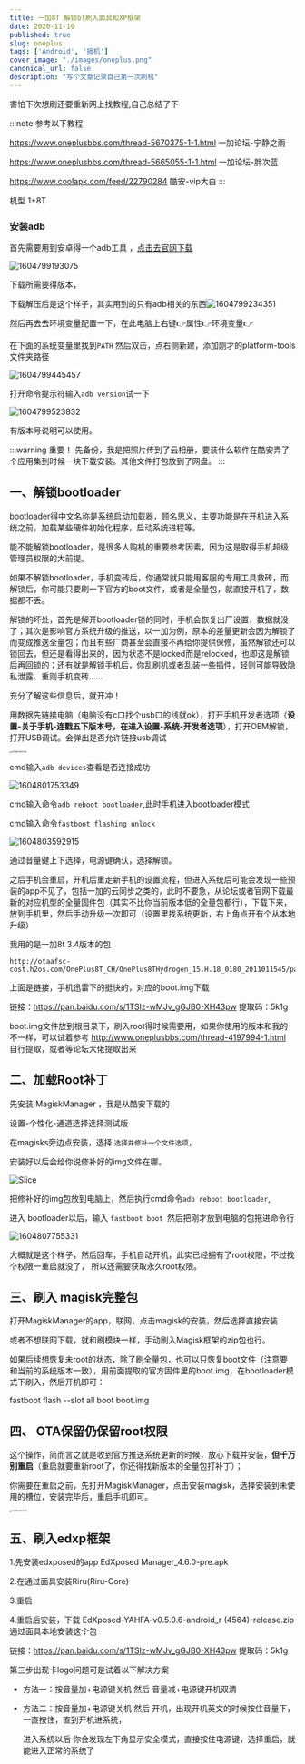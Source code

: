 ```yaml
---
title: 一加8T 解锁bl刷入面具和XP框架
date: 2020-11-10
published: true
slug: oneplus
tags: ['Android', '搞机']
cover_image: "./images/oneplus.png"
canonical_url: false
description: "写个文章记录自己第一次刷机"
---
```


害怕下次想刷还要重新网上找教程,自己总结了下   

:::note  参考以下教程

https://www.oneplusbbs.com/thread-5670375-1-1.html  一加论坛-宁静之雨

https://www.oneplusbbs.com/thread-5665055-1-1.html  一加论坛-胖次蓝

https://www.coolapk.com/feed/22790284 酷安-vip大白
:::

机型 1+8T    

### 安装adb

首先需要用到安卓得一个adb工具 ，[点击去官网下载](https://developer.android.com/studio/releases/platform-tools)

![1604799193075](https://img-1251014762.cos.ap-nanjing.myqcloud.com/blog/20-11-10-oneplus/1604799193075.png)

下载所需要得版本，

下载解压后是这个样子，其实用到的只有adb相关的东西![1604799234351](https://img-1251014762.cos.ap-nanjing.myqcloud.com/blog/20-11-10-oneplus/1604799234351.png)

然后再去去环境变量配置一下，在此电脑上右键👉属性👉环境变量👉

在下面的系统变量里找到`PATH` 然后双击，点右侧新建，添加刚才的platform-tools文件夹路径

![1604799445457](https://img-1251014762.cos.ap-nanjing.myqcloud.com/blog/20-11-10-oneplus/1604799445457.png)

打开命令提示符输入`adb version`试一下

![1604799523832](https://img-1251014762.cos.ap-nanjing.myqcloud.com/blog/20-11-10-oneplus/1604799523832.png)

有版本号说明可以使用。

:::warning 重要！
先备份，我是把照片传到了云相册，要装什么软件在酷安弄了个应用集到时候一块下载安装。其他文件打包放到了网盘。
:::
## 一、解锁bootloader

bootloader得中文名称是系统启动加载器，顾名思义，主要功能是在开机进入系统之前，加载某些硬件初始化程序，启动系统进程等。

能不能解锁bootloader，是很多人购机的重要参考因素，因为这是取得手机超级管理员权限的大前提。 

如果不解锁bootloader，手机变砖后，你通常就只能用客服的专用工具救砖，而解锁后，你可能只要刷一下官方的boot文件，或者是全量包，就直接开机了，数据都不丢。 

 解锁的坏处，首先是解开bootloader锁的同时，手机会恢复出厂设置，数据就没了；其次是影响官方系统升级的推送，以一加为例，原本的差量更新会因为解锁了而变成推送全量包；而且有些厂商甚至会直接不再给你提供保修，虽然解锁还可以锁回去，但还是看得出来的，因为状态不是locked而是relocked，也即这是解锁后再回锁的；还有就是解锁手机后，你乱刷机或者乱装一些插件，轻则可能导致隐私泄露、重则手机变砖…… 

充分了解这些信息后，就开冲！

用数据先链接电脑（电脑没有c口找个usb口的线就ok），打开手机开发者选项（<b>设置-关于手机-连戳五下版本号，在进入设置-系统-开发者选项</b>），打开OEM解锁，打开USB调试。会弹出是否允许链接usb调试

<img src="https://img-1251014762.cos.ap-nanjing.myqcloud.com/blog/20-11-10-oneplus/1604801147649.png" alt="1604801147649" style="zoom: 25%;" />

cmd输入`adb devices`查看是否连接成功

![1604801753349](https://img-1251014762.cos.ap-nanjing.myqcloud.com/blog/20-11-10-oneplus/1604801753349.png)

cmd输入命令`adb reboot bootloader`,此时手机进入bootloader模式 

cmd输入命令`fastboot flashing unlock`

![1604803592915](https://img-1251014762.cos.ap-nanjing.myqcloud.com/blog/20-11-10-oneplus/1604803592915.png)

 通过音量键上下选择，电源键确认，选择解锁。 

 之后手机会重启，开机后重走新手机的设置流程，但进入系统后可能会发现一些预装的app不见了，包括一加的云同步之类的，此时不要急，从论坛或者官网下载最新的对应机型的全量固件包（其实不比你当前版本低的全量包都行），下载下来，放到手机里，然后手动升级一次即可（设置里找系统更新，右上角点开有个从本地升级） 

我用的是一加8t   3.4版本的包

```
http://otaafsc-cost.h2os.com/OnePlus8T_CH/OnePlus8THydrogen_15.H.18_0180_2011011545/patch/CHN/OnePlus8THydrogen/OnePlus8THydrogen_15.H.18_0180_2011011545/OnePlus8THydrogen_15.H.18_OTA_0180_all_2011011545_6291e5844.zip
```

上面是链接，手机迅雷下的挺快的，对应的boot.img下载

链接：https://pan.baidu.com/s/1TSlz-wMJv_gGJB0-XH43pw 
提取码：5k1g 

boot.img文件放到根目录下，刷入root得时候需要用，如果你使用的版本和我的不一样，可以试着参考 http://www.oneplusbbs.com/thread-4197994-1.html 自行提取，或者等论坛大佬提取出来



## 二、加载Root补丁

先安装 MagiskManager ，我是从酷安下载的 

设置-个性化-通道选择选择测试版

在magisks旁边点安装，选择  `选择并修补一个文件选项`，

安装好以后会给你说修补好的img文件在哪。

![Slice](https://img-1251014762.cos.ap-nanjing.myqcloud.com/blog/20-11-10-oneplus/Slice1.png)

把修补好的img包放到电脑上，然后执行cmd命令`adb reboot bootloader`,

进入 bootloader以后，输入 `fastboot boot `然后把刚才放到电脑的包拖进命令行

![1604807755331](https://img-1251014762.cos.ap-nanjing.myqcloud.com/blog/20-11-10-oneplus/1604807755331.png)

大概就是这个样子，然后回车，手机自动开机，此实已经拥有了root权限，不过找个权限一重启就没了， 所以还需要获取永久root权限。 

## 三、刷入 **magisk完整包** 

打开MagiskManager的app，联网，点击magisk的安装，然后选择直接安装

或者不想联网下载，就和刷模块一样，手动刷入Magisk框架的zip包也行。

如果后续想恢复未root的状态，除了刷全量包，也可以只恢复boot文件（注意要和当前的系统版本一致），用前面提取的官方固件里的boot.img，在bootloader模式下刷入，然后开机即可：

fastboot flash --slot all boot boot.img

## 四、 **OTA保留仍保留root权限** 

这个操作，简而言之就是收到官方推送系统更新的时候，放心下载并安装，**但千万别重启**（重启就要重新root了，你还得找新版本的全量包打补丁）；

你需要在重启之前，先打开MagiskManager，点击安装magisk，选择安装到未使用的槽位，安装完毕后，重启手机即可。

<img src="https://img-1251014762.cos.ap-nanjing.myqcloud.com/blog/20-11-10-oneplus/1604808769020.png" alt="1604808769020" style="zoom:25%;" />

## 五、刷入edxp框架

1.先安装edxposed的app   EdXposed Manager_4.6.0-pre.apk

2.在通过面具安装Riru(Riru-Core)

3.重启

4.重启后安装，下载 EdXposed-YAHFA-v0.5.0.6-android_r (4564)-release.zip  通过面具本地安装这个包

链接：https://pan.baidu.com/s/1TSlz-wMJv_gGJB0-XH43pw 
提取码：5k1g 

第三步出现卡logo问题可是试着以下解决方案

- 方法一：按音量加+电源键关机  然后 音量减+电源键开机双清

- 方法二：按音量加+电源键关机  然后 开机，出现开机英文的时候按住音量下，一直按住，直到开机进系统，

  进入系统以后  你会发现左下角显示安全模式，直接按住电源键，选择重启，就能进入正常的系统了 





















































































​        
